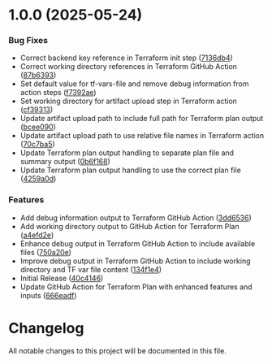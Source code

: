 # 1.0.0 (2025-05-24)


### Bug Fixes

* Correct backend key reference in Terraform init step ([7136db4](https://github.com/subhamay-bhattacharyya-gha/tf-plan-action/commit/7136db44bc1b6a3f532d82c4e2baceab1a3d1d9d))
* Correct working directory references in Terraform GitHub Action ([87b6393](https://github.com/subhamay-bhattacharyya-gha/tf-plan-action/commit/87b6393f8ea77f0bc9e5ad610059482d8abae8c6))
* Set default value for tf-vars-file and remove debug information from action steps ([f7392ae](https://github.com/subhamay-bhattacharyya-gha/tf-plan-action/commit/f7392ae7ebeb2b1a828e74f54a463bb6a4945db0))
* Set working directory for artifact upload step in Terraform action ([cf39313](https://github.com/subhamay-bhattacharyya-gha/tf-plan-action/commit/cf39313c959e1c15ca02d741fe33a30b560bfa3f))
* Update artifact upload path to include full path for Terraform plan output ([bcee090](https://github.com/subhamay-bhattacharyya-gha/tf-plan-action/commit/bcee090b53e75ce6e2254881422b3f26cec6cefd))
* Update artifact upload path to use relative file names in Terraform action ([70c7ba5](https://github.com/subhamay-bhattacharyya-gha/tf-plan-action/commit/70c7ba5f20ac542352e210eee89bf7f3e6c8bc6c))
* Update Terraform plan output handling to separate plan file and summary output ([0b6f168](https://github.com/subhamay-bhattacharyya-gha/tf-plan-action/commit/0b6f1689ebc07e5d458df3e7b4e342c80380f977))
* Update Terraform plan output handling to use the correct plan file ([4259a0d](https://github.com/subhamay-bhattacharyya-gha/tf-plan-action/commit/4259a0de1aa464fa01d2b5cb8dcfd7725f87befd))


### Features

* Add debug information output to Terraform GitHub Action ([3dd6536](https://github.com/subhamay-bhattacharyya-gha/tf-plan-action/commit/3dd6536dec32442eaef5cd2de5fe3c1c6fd40a9b))
* Add working directory output to GitHub Action for Terraform Plan ([a4efd2e](https://github.com/subhamay-bhattacharyya-gha/tf-plan-action/commit/a4efd2e21e0d30964ed90c204cdac930ecea49f5))
* Enhance debug output in Terraform GitHub Action to include available files ([750a20e](https://github.com/subhamay-bhattacharyya-gha/tf-plan-action/commit/750a20e71367ce3f18fee4358dd66fe7d0ae2213))
* Improve debug output in Terraform GitHub Action to include working directory and TF var file content ([134f1e4](https://github.com/subhamay-bhattacharyya-gha/tf-plan-action/commit/134f1e498504c45e757a5d6aad94046765a359a8))
* Initial Release ([40c4146](https://github.com/subhamay-bhattacharyya-gha/tf-plan-action/commit/40c41465e878449a13b7c21edcd4d11e948fab2f))
* Update GitHub Action for Terraform Plan with enhanced features and inputs ([666eadf](https://github.com/subhamay-bhattacharyya-gha/tf-plan-action/commit/666eadf1f15fd240d5fb5e6943d66b78ff5ca182))

# Changelog

All notable changes to this project will be documented in this file.
